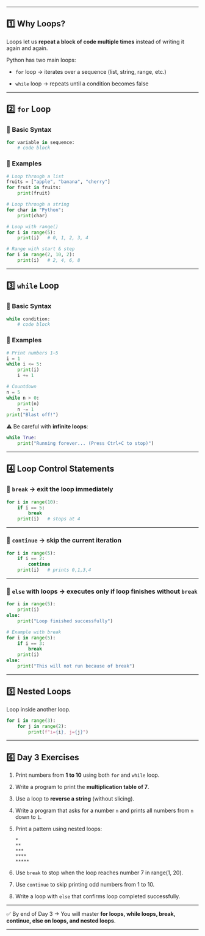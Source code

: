 
---

## 1️⃣ Why Loops?

Loops let us **repeat a block of code multiple times** instead of writing it again and again.

Python has two main loops:

- `for` loop → iterates over a sequence (list, string, range, etc.)
    
- `while` loop → repeats until a condition becomes false
    

---

## 2️⃣ `for` Loop

### 🔹 Basic Syntax

```python
for variable in sequence:
    # code block
```

### 🔹 Examples

```python
# Loop through a list
fruits = ["apple", "banana", "cherry"]
for fruit in fruits:
    print(fruit)

# Loop through a string
for char in "Python":
    print(char)

# Loop with range()
for i in range(5):
    print(i)   # 0, 1, 2, 3, 4

# Range with start & step
for i in range(2, 10, 2):
    print(i)   # 2, 4, 6, 8
```

---

## 3️⃣ `while` Loop

### 🔹 Basic Syntax

```python
while condition:
    # code block
```

### 🔹 Examples

```python
# Print numbers 1–5
i = 1
while i <= 5:
    print(i)
    i += 1

# Countdown
n = 5
while n > 0:
    print(n)
    n -= 1
print("Blast off!")
```

⚠️ Be careful with **infinite loops**:

```python
while True:
    print("Running forever... (Press Ctrl+C to stop)")
```

---

## 4️⃣ Loop Control Statements

### 🔹 `break` → exit the loop immediately

```python
for i in range(10):
    if i == 5:
        break
    print(i)   # stops at 4
```

---

### 🔹 `continue` → skip the current iteration

```python
for i in range(5):
    if i == 2:
        continue
    print(i)   # prints 0,1,3,4
```

---

### 🔹 `else` with loops → executes only if loop finishes without `break`

```python
for i in range(5):
    print(i)
else:
    print("Loop finished successfully")

# Example with break
for i in range(5):
    if i == 3:
        break
    print(i)
else:
    print("This will not run because of break")
```

---

## 5️⃣ Nested Loops

Loop inside another loop.

```python
for i in range(3):
    for j in range(2):
        print(f"i={i}, j={j}")
```

---

## 6️⃣ Day 3 Exercises

1. Print numbers from **1 to 10** using both `for` and `while` loop.
    
2. Write a program to print the **multiplication table of 7**.
    
3. Use a loop to **reverse a string** (without slicing).
    
4. Write a program that asks for a number `n` and prints all numbers from `n` down to `1`.
    
5. Print a pattern using nested loops:
    
    ```
    *
    **
    ***
    ****
    *****
    ```
    
6. Use `break` to stop when the loop reaches number 7 in range(1, 20).
    
7. Use `continue` to skip printing odd numbers from 1 to 10.
    
8. Write a loop with `else` that confirms loop completed successfully.
    

---

✅ By end of Day 3 → You will master **for loops, while loops, break, continue, else on loops, and nested loops**.

---
